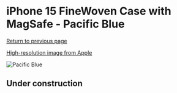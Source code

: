 # iPhone 15 FineWoven Case with MagSafe - Pacific Blue

[Return to previous page](/iphone_15)

[High-resolution image from Apple](https://store.storeimages.cdn-apple.com/8756/as-images.apple.com/is/MT4Q3?wid=4500&hei=4500&fmt=png)

<div style="width: 500px"><img src="/everyphone/MT4Q3.png" alt="Pacific Blue"></div>

## Under construction
